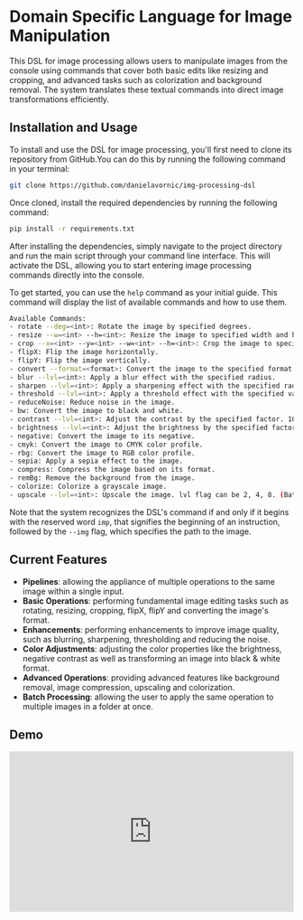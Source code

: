 # Domain Specific Language for Image Manipulation

This DSL for image processing allows users to manipulate images from the console using commands that cover both basic edits like resizing and cropping, and advanced tasks such as colorization and background removal. The system translates these textual commands into direct image transformations efficiently.

## Installation and Usage

To install and use the DSL for image processing, you'll first need to clone its repository from GitHub.You can do this by running the following command in your terminal:

```bash
git clone https://github.com/danielavornic/img-processing-dsl
```

Once cloned, install the required dependencies by running the following command:

```bash
pip install -r requirements.txt
``` 

After installing the dependencies, simply navigate to the project directory and run the main script through your command line interface. This will activate the DSL, allowing you to start entering image processing commands directly into the console.

To get started, you can use the `help` command as your initial guide. This command will display the list of available commands and how to use them. 

```bash
Available Commands:
- rotate --deg=<int>: Rotate the image by specified degrees.
- resize --w=<int> --h=<int>: Resize the image to specified width and height in pixels.
- crop --x=<int> --y=<int> --w=<int> --h=<int>: Crop the image to specified dimensions in pixels.
- flipX: Flip the image horizontally.
- flipY: Flip the image vertically.
- convert --format=<format>: Convert the image to the specified format not in double quotes (png, jpg, jpeg, webp, tiff).
- blur --lvl=<int>: Apply a blur effect with the specified radius.
- sharpen --lvl=<int>: Apply a sharpening effect with the specified radius.
- threshold --lvl=<int>: Apply a threshold effect with the specified value.
- reduceNoise: Reduce noise in the image.
- bw: Convert the image to black and white.
- contrast --lvl=<int>: Adjust the contrast by the specified factor. 100 is the default.
- brightness --lvl=<int>: Adjust the brightness by the specified factor. 100 is the default.
- negative: Convert the image to its negative.
- cmyk: Convert the image to CMYK color profile.
- rbg: Convert the image to RGB color profile.
- sepia: Apply a sepia effect to the image.
- compress: Compress the image based on its format.
- remBg: Remove the background from the image.
- colorize: Colorize a grayscale image.
- upscale --lvl=<int>: Upscale the image. lvl flag can be 2, 4, 8. (Batch processing not supported)
```
Note that the system recognizes the DSL's command if and only if it begins with the reserved word `imp`, that signifies the beginning of an instruction, followed by the `--img` flag, which specifies the path to the image. 

## Current Features
- **Pipelines**: allowing the appliance of multiple operations to the same image within a single input.
- **Basic Operations**: performing fundamental image editing tasks such as rotating, resizing, cropping, flipX, flipY and converting the image's format.
- **Enhancements**: performing enhancements to improve image quality, such as blurring, sharpening, thresholding and reducing the noise.
- **Color Adjustments**: adjusting the color properties like the brightness, negative contrast as well as transforming an image into black & white format.
- **Advanced Operations**: providing advanced features like background removal, image compression, upscaling and colorization.
- **Batch Processing**: allowing the user to apply the same operation to multiple images in a folder at once.

## Demo

<div style="max-width: 1280px"><div style="position: relative; padding-bottom: 56.25%; height: 0; overflow: hidden;"><iframe src="https://utm-my.sharepoint.com/personal/daniela_vornic_isa_utm_md/_layouts/15/embed.aspx?UniqueId=516797aa-ef62-485b-84ec-d9330216aa5e&embed=%7B%22hvm%22%3Atrue%2C%22ust%22%3Atrue%7D&referrer=StreamWebApp&referrerScenario=EmbedDialog.Create" width="1280" height="720" frameborder="0" scrolling="no" allowfullscreen title="DSL_Team08_Demo.mp4" style="border:none; position: absolute; top: 0; left: 0; right: 0; bottom: 0; height: 100%; max-width: 100%;"></iframe></div></div>
